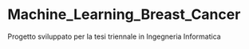 # Machine_Learning_Breast_Cancer

Progetto sviluppato per la tesi triennale in Ingegneria Informatica